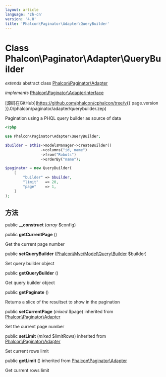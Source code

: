 ```yaml
---
layout: article
language: 'zh-cn'
version: '4.0'
title: 'Phalcon\Paginator\Adapter\QueryBuilder'
---
```

# Class **Phalcon\Paginator\Adapter\QueryBuilder**

*extends* abstract class [Phalcon\Paginator\Adapter](Phalcon_Paginator_Adapter)

*implements* [Phalcon\Paginator\AdapterInterface](Phalcon_Paginator_AdapterInterface)

[源码在GitHub](https://github.com/phalcon/cphalcon/tree/v{{ page.version }}.0/phalcon/paginator/adapter/querybuilder.zep)

Pagination using a PHQL query builder as source of data

```php
<?php

use Phalcon\Paginator\Adapter\QueryBuilder;

$builder = $this->modelsManager->createBuilder()
                ->columns("id, name")
                ->from("Robots")
                ->orderBy("name");

$paginator = new QueryBuilder(
    [
        "builder" => $builder,
        "limit"   => 20,
        "page"    => 1,
    ]
);

```

## 方法

public **__construct** (*array* $config)

public **getCurrentPage** ()

Get the current page number

public **setQueryBuilder** ([Phalcon\Mvc\Model\Query\Builder](Phalcon_Mvc_Model_Query_Builder) $builder)

Set query builder object

public **getQueryBuilder** ()

Get query builder object

public **getPaginate** ()

Returns a slice of the resultset to show in the pagination

public **setCurrentPage** (*mixed* $page) inherited from [Phalcon\Paginator\Adapter](Phalcon_Paginator_Adapter)

Set the current page number

public **setLimit** (*mixed* $limitRows) inherited from [Phalcon\Paginator\Adapter](Phalcon_Paginator_Adapter)

Set current rows limit

public **getLimit** () inherited from [Phalcon\Paginator\Adapter](Phalcon_Paginator_Adapter)

Get current rows limit